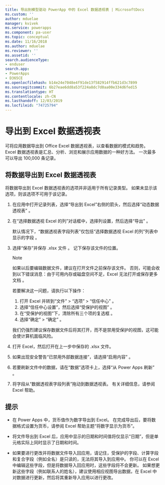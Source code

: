 ```yaml
---
title: 导出到模型驱动 PowerApp 中的 Excel 数据透视表 | MicrosoftDocs
ms.custom: ''
author: mduelae
manager: kvivek
ms.service: powerapps
ms.component: pa-user
ms.topic: conceptual
ms.date: 11/16/2018
ms.author: mduelae
ms.reviewer: ''
ms.assetid: ''
search.audienceType:
- enduser
search.app:
- PowerApps
- D365CE
ms.openlocfilehash: b14e24e7048e4f91de13f582914ffb621d3c7899
ms.sourcegitcommit: 6b27eae6dd8a53f224a8dc7d0aa00e334d6fed15
ms.translationtype: HT
ms.contentlocale: zh-CN
ms.lasthandoff: 12/03/2019
ms.locfileid: "74725794"
---
```

# <a name="export-to-an-excel-pivottable"></a>导出到 Excel 数据透视表


可将应用数据导出到 Office Excel 数据透视表，以查看数据的模式和趋势。 Excel 数据透视表是汇总、分析、浏览和展示应用数据的一种好方法。 一次最多可以导出 100,000 条记录。  
  

## <a name="export-data-to-an-excel-pivottable"></a>将数据导出到 Excel 数据透视表  
将数据导出到 Excel 数据透视表的选项并非适用于所有记录类型。 如果未显示该选项，则该选项不可用于该记录。  
  
1. 在应用中打开记录列表，选择“导出到 Excel”右侧的箭头，然后选择“动态数据透视表”   。  
  
2. 在“选择数据透视 Excel 的列”对话框中，选择列设置，然后选择“导出”   。  
  
   默认情况下，“数据透视表字段列表”仅包括“选择数据透视 Excel 的列”列表中显示的字段   。  
  
3. 选择“保存”并保存 .xlsx 文件  。 记下保存该文件的位置。  
  
   > [!NOTE]
   > 如果以后要编辑数据文件，建议在打开文件之前保存该文件。 否则，可能会收到以下错误消息：由于可用内存或磁盘空间不足，Excel 无法打开或保存更多文档  。  
   > 
   > 若要解决这一问题，请执行以下操作：  
   > 
   > 1. 打开 Excel 并转到“文件” > “选项” > “信任中心”    。  
   > 2. 选择“信任中心设置”，然后选择“受保护的视图”   。  
   > 3. 在“受保护的视图”下，清除所有三个项的复选框  。  
   > 4. 选择“确定”   > “确定”  。  
   > 
   > 我们仍强烈建议保存数据文件后将其打开，而不是禁用受保护的视图，这可能会使计算机面临风险。  
  
4. 打开 Excel，然后打开在上一步中保存的 .xlsx 文件。  
  
5. 如果出现安全警告“已禁用外部数据连接”，请选择“启用内容”   。  
  
6. 若要刷新文件中的数据，请在“数据”选项卡上，选择“从 Power Apps 刷新”   。  
  
7. 将字段从“数据透视表字段列表”拖动到数据透视表。 有关详细信息，请参阅 Excel 帮助。  
  
## <a name="tips"></a>提示  
  
- 在 Power Apps 中，货币值作为数字导出到 Excel。 在完成导出后，要将数据格式设置为货币，请参阅 Excel 帮助主题“将数字显示为货币”。
  
- 将文件导出到 Excel 后，应用中显示的日期和时间值将仅显示“日期”，但是单元格实际上同时显示了日期和时间。  
  
- 如果要进行更改并将数据文件导入回应用，请记住，受保护的字段、计算字段和复合字段（例如全名）是只读的，无法将其导入到应用中。 你可以在 Excel 中编辑这些字段，但是将数据导入回应用时，这些字段将不会更新。 如果想更新这些字段（例如联系人的姓名），建议使用相应视图导出数据，在 Excel 中对数据进行更新，然后将其重新导入应用以进行更改。  
  
 
